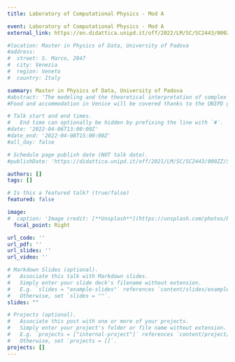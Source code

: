 ```yaml
---
title: Laboratory of Computational Physics - Mod A

event: Laboratory of Computational Physics - Mod A
external_link: https://en.didattica.unipd.it/off/2022/LM/SC/SC2443/000ZZ/SCP8082525/N0

#location: Master in Physics of Data, University of Padova
#address:
#  street: S. Marco, 2847
#  city: Venezia
#  region: Veneto
#  country: Italy

summary: Master in Physics of Data, University of Padova
#abstract: 'The modeling and the theoretical interpretation of complex natural phenomena from large amounts of data are at the core of the research in Physics. The Big Data revolution presents in this sense the challenges and opportunities for the physicists of today. In addition to the figure of Data Scientist, specialized purely in the analysis of large amounts of data, it is increasingly clear the need to also train figures able to develop the methods and modelling to better understand processes and causal relationships behind the data. This workshop will  provide an overview of the possible open problems and research paths in several  that physicists of Data can tackle thanks to their training. Topics in Fundamental Physics, Astrophysics, Physics of Complex Systems and Machine Learning will be presented through international researchers and young scholars, as well as alumni of the Physics of Data Master.
#Food and accommodation in Venice will be covered thanks to the UNIPD grant in teaching innovation. Limited number of places available, preferences will be given based on the student’s career and full attendance of the workshop..'

# Talk start and end times.
#   End time can optionally be hidden by prefixing the line with `#`.
#date: '2022-04-06T13:00:00Z'
#date_end: '2022-04-08T15:00:00Z'
#all_day: false

# Schedule page publish date (NOT talk date).
#publishDate: 'https://didattica.unipd.it/off/2021/LM/SC/SC2443/000ZZ/SCP8082534/N0'

authors: []
tags: []

# Is this a featured talk? (true/false)
featured: false

image:
#  caption: 'Image credit: [**Unsplash**](https://unsplash.com/photos/bzdhc5b3Bxs)'
  focal_point: Right

url_code: ''
url_pdf: ''
url_slides: ''
url_video: ''

# Markdown Slides (optional).
#   Associate this talk with Markdown slides.
#   Simply enter your slide deck's filename without extension.
#   E.g. `slides = "example-slides"` references `content/slides/example-slides.md`.
#   Otherwise, set `slides = ""`.
slides: ""

# Projects (optional).
#   Associate this post with one or more of your projects.
#   Simply enter your project's folder or file name without extension.
#   E.g. `projects = ["internal-project"]` references `content/project/deep-learning/index.md`.
#   Otherwise, set `projects = []`.
projects: []
---
```



